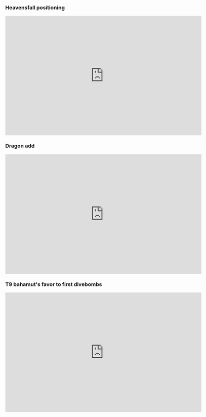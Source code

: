 ### Heavensfall positioning
<iframe src="https://clips.twitch.tv/embed?clip=FrozenDelightfulSwallowKappaWealth-bAKfCM6zTbNBpwl5&parent=vikas-movva-obsidian.netlify.app" frameborder="0" allowfullscreen="true" scrolling="no" height="378" width="620"></iframe>

### Dragon add
<iframe src="https://clips.twitch.tv/embed?clip=FrozenDelightfulSwallowKappaWealth-bAKfCM6zTbNBpwl5&parent=vikas-movva-obsidian.netlify.app" frameborder="0" allowfullscreen="true" scrolling="no" height="378" width="620"></iframe>

### T9 bahamut's favor to first divebombs
<iframe src="https://clips.twitch.tv/embed?clip=VictoriousPunchySquidHeyGirl-UUuhNyygqSJHqS_8&parent=vikas-movva-obsidian.netlify.app" frameborder="0" allowfullscreen="true" scrolling="no" height="378" width="620"></iframe>

